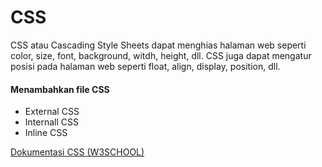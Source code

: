 # CSS

CSS atau Cascading Style Sheets dapat menghias halaman web seperti color, size, font, background, witdh, height, dll. CSS juga dapat mengatur posisi pada halaman web seperti float, align, display, position, dll.

#### Menambahkan file CSS
- External CSS
- Internall CSS
- Inline CSS

[Dokumentasi CSS (W3SCHOOL)](https://www.w3schools.com/css/default.asp)